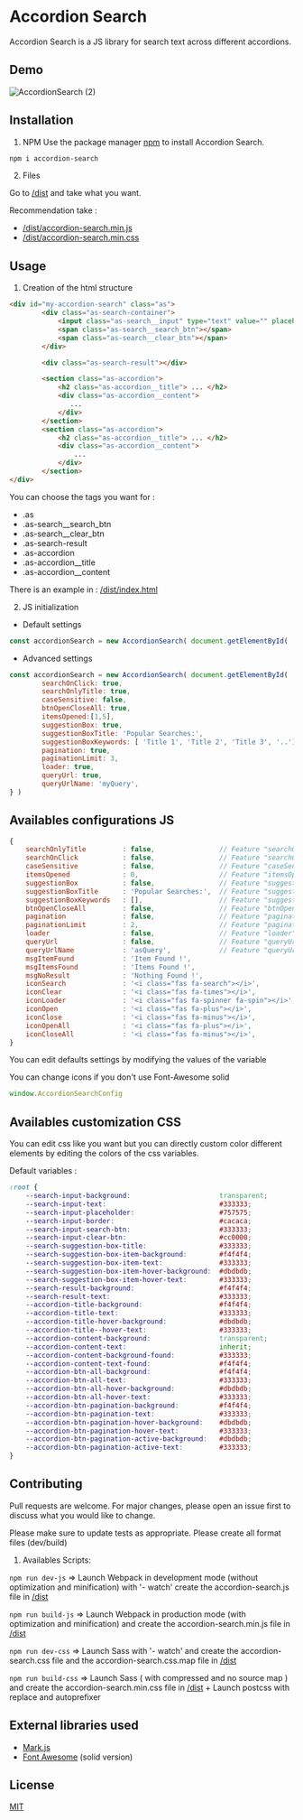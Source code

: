 
# Accordion Search
Accordion Search is a JS library for search text across different accordions.

## Demo

![AccordionSearch (2)](https://user-images.githubusercontent.com/12508260/119106746-e80ec780-ba1e-11eb-98fb-9ee36ffc7213.gif)

## Installation

1) NPM
Use the package manager [npm](https://www.npmjs.com/) to install Accordion Search.

```bash
npm i accordion-search
```

2) Files

Go to [/dist](dist) and take what you want.

Recommendation take : 
-  [/dist/accordion-search.min.js](dist/accordion-search.min.js)
-  [/dist/accordion-search.min.css](dist/accordion-search.min.css)

## Usage

1) Creation of the html structure

```html
<div id="my-accordion-search" class="as">
        <div class="as-search-container">
            <input class="as-search__input" type="text" value="" placeholder="Lorem ipsum dolor sit amet"/>
            <span class="as-search__search_btn"></span>
            <span class="as-search__clear_btn"></span>
        </div>

        <div class="as-search-result"></div>

        <section class="as-accordion">
            <h2 class="as-accordion__title"> ... </h2>
            <div class="as-accordion__content">
               ...
            </div>
        </section>
        <section class="as-accordion">
            <h2 class="as-accordion__title"> ... </h2>
            <div class="as-accordion__content">
                ...
            </div>
        </section>
</div>
```
You can choose the tags you want for :
- .as
- .as-search__search_btn
- .as-search__clear_btn
- .as-search-result
- .as-accordion
- .as-accordion__title
- .as-accordion__content

There is an example in : [/dist/index.html](dist/index.html)

2) JS initialization

- Default settings 
```js
const accordionSearch = new AccordionSearch( document.getElementById( 'my-accordion-search' ) )
```

- Advanced settings

```js
const accordionSearch = new AccordionSearch( document.getElementById( 'my-accordion-search' ), {
        searchOnClick: true,
        searchOnlyTitle: true,
        caseSensitive: false,
        btnOpenCloseAll: true,
        itemsOpened:[1,5],
        suggestionBox: true,
        suggestionBoxTitle: 'Popular Searches:',
        suggestionBoxKeywords: [ 'Title 1', 'Title 2', 'Title 3', '..'],
        pagination: true,
        paginationLimit: 3,
        loader: true,
        queryUrl: true,
        queryUrlName: 'myQuery',
} )
```

## Availables configurations JS

```js
{
    searchOnlyTitle         : false,                // Feature "searchOnlyTitle" : Allow search only accordion title.
    searchOnClick           : false,                // Feature "searchOnClick" : Allow search only on click icon search in input
    caseSensitive           : false,                // Feature "caseSensitive"
    itemsOpened             : 0,                    // Feature "itemsOpened" : Int = number element to opened, [0,4,10] = position of elements to opened, "all" = all elements opened
    suggestionBox           : false,                // Feature "suggestionBox" : display a suggestion box.
    suggestionBoxTitle      : 'Popular Searches:',  // Feature "suggestionBox" : Title of suggestions box.
    suggestionBoxKeywords   : [],                   // Feature "suggestionBox" : Items of suggestions box, ex [ 'text1', 'text2' ], item.length > 2.
    btnOpenCloseAll         : false,                // Feature "btnOpenCloseAll" : Display button open/close all.
    pagination              : false,                // Feature "pagination" : pagination status
    paginationLimit         : 2,                    // Feature "pagination" : item per page
    loader                  : false,                // Feature "loader" : Add loader on search
    queryUrl                : false,                // Feature "queryUrl" : Add GET on url to start search
    queryUrlName            : 'asQuery',            // Feature "queryUrl" : custom GET
    msgItemFound            : 'Item Found !',
    msgItemsFound           : 'Items Found !',
    msgNoResult             : 'Nothing Found !',
    iconSearch              : '<i class="fas fa-search"></i>',
    iconClear               : '<i class="fas fa-times"></i>',
    iconLoader              : '<i class="fas fa-spinner fa-spin"></i>',
    iconOpen                : '<i class="fas fa-plus"></i>',
    iconClose               : '<i class="fas fa-minus"></i>',
    iconOpenAll             : '<i class="fas fa-plus"></i>',
    iconCloseAll            : '<i class="fas fa-minus"></i>',
}
```
You can edit defaults settings by modifying the values of the variable

You can change icons if you don't use Font-Awesome solid

```js
window.AccordionSearchConfig
```
## Availables customization CSS

You can edit css like you want but you can directly custom color different elements by editing the colors of the css variables.

Default variables :

```css
:root {
    --search-input-background:                      transparent;
    --search-input-text:                            #333333;
    --search-input-placeholder:                     #757575;
    --search-input-border:                          #cacaca;
    --search-input-search-btn:                      #333333;
    --search-input-clear-btn:                       #cc0000;
    --search-suggestion-box-title:                  #333333;
    --search-suggestion-box-item-background:        #f4f4f4;
    --search-suggestion-box-item-text:              #333333;
    --search-suggestion-box-item-hover-background:  #dbdbdb;
    --search-suggestion-box-item-hover-text:        #333333;
    --search-result-background:                     #f4f4f4;
    --search-result-text:                           #333333;
    --accordion-title-background:                   #f4f4f4;
    --accordion-title-text:                         #333333;
    --accordion-title-hover-background:             #dbdbdb;
    --accordion-title--hover-text:                  #333333;
    --accordion-content-background:                 transparent;
    --accordion-content-text:                       inherit;
    --accordion-content-background-found:           #333333;
    --accordion-content-text-found:                 #f4f4f4;
    --accordion-btn-all-background:                 #f4f4f4;
    --accordion-btn-all-text:                       #333333;
    --accordion-btn-all-hover-background:           #dbdbdb;
    --accordion-btn-all-hover-text:                 #333333;
    --accordion-btn-pagination-background:          #f4f4f4;
    --accordion-btn-pagination-text:                #333333;
    --accordion-btn-pagination-hover-background:    #dbdbdb;
    --accordion-btn-pagination-hover-text:          #333333;
    --accordion-btn-pagination-active-background:   #dbdbdb;
    --accordion-btn-pagination-active-text:         #333333;
}
```

## Contributing
Pull requests are welcome. For major changes, please open an issue first to discuss what you would like to change.

Please make sure to update tests as appropriate.
Please create all format files (dev/build)

1) Availables Scripts:

`npm run dev-js` => Launch Webpack in development mode (without optimization and minification) with '- watch' create the accordion-search.js file in [/dist](dist)

`npm run build-js` => Launch Webpack in production mode (with optimization and minification) and create the accordion-search.min.js file in [/dist](dist)

`npm run dev-css` => Launch Sass with '- watch' and create the accordion-search.css file and the accordion-search.css.map file in [/dist](dist)

`npm run build-css` => Launch Sass ( with compressed and no source map ) and create the accordion-search.min.css file in [/dist](dist) + Launch postcss with replace and autoprefixer

## External libraries used
- [Mark.js](https://github.com/julmot/mark.js/)
- [Font Awesome](https://github.com/FortAwesome/Font-Awesome) (solid version)

## License
[MIT](https://choosealicense.com/licenses/mit/)
